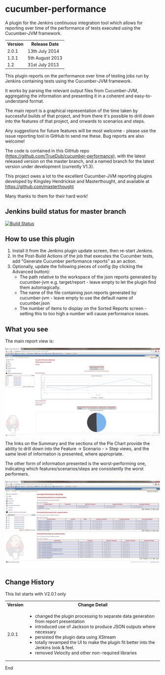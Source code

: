 cucumber-performance
====================

A plugin for the Jenkins continuous integration tool which allows for reporting over time of the performance of tests executed using the Cucumber-JVM framework.

<table>
<tr><th>Version</th><th>Release Date</th></tr>
<tr><td>2.0.1</td><td>13th July 2014</td></tr>
<tr><td>1.3.1</td><td>5th August 2013</td></tr>
<tr><td>1.2</td><td>31st July 2013</td></tr>
</table>

This plugin reports on the performance over time of testing jobs run by Jenkins containing tests using the Cucumber-JVM framework.

It works by parsing the relevant output files from Cucumber-JVM, aggregating the information and presenting it in a coherent and easy-to-understand format.

The main report is a graphical representation of the time taken by successful builds of that project, and from there it's possible to drill down into the features of that project, and onwards to scenarios and steps.

Any suggestions for future features will be most welcome - please use the issue reporting tool in GitHub to send me these. Bug reports are also welcome!

The code is contained in this GitHub repo (https://github.com/TrueDub/cucumber-performance), with the latest released version on the master branch, and a named branch for the latest version under development (currently V1.3). 

This project owes a lot to the excellent Cucumber-JVM reporting plugins developed by Kingsley Hendrickse and Masterthought, and available at https://github.com/masterthought

Many thanks to them for their hard work!

Jenkins build status for master branch
--------------------------------------

[![Build Status](https://buildhive.cloudbees.com/job/TrueDub/job/cucumber-performance/badge/icon)](https://buildhive.cloudbees.com/job/TrueDub/job/cucumber-performance/)

How to use this plugin
----------------------
<ol>
<li>Install it from the Jenkins plugin update screen, then re-start Jenkins.
<li>In the Post-Build Actions of the job that executes the Cucumber tests, add "Generate Cucumber performance reports" as an action.
<li>Optionally, update the following pieces of config (by clicking the Advanced button):
    <ul><li>The path relative to the workspace of the json reports generated by cucumber-jvm e.g. target/report - leave empty to let the plugin find them automagically.
    <li>The name of the file containing json reports generated by cucumber-jvm - leave empty to use the default name of cucumber.json
    <li>The number of items to display on the Sorted Reports screen - setting this to too high a number will cause performance issues.
    </ul>
</ol>

What you see
------------

The main report view is:

![Project View](/images/projectview.png)

The links on the Summary and the sections of the Pie Chart provide the ability to drill down into the Feature -> Scenario - > Step views, and the same level of information is presented, where appropriate.

The other form of information presented is the worst-performing one, indicating which features/scenarios/steps are consistently the worst performers.

![Project View](/images/sortedview.png)


Change History
--------------

This list starts with V2.0.1 only

<table>
<tr><th>Version</th><th>Change Detail</th></tr>
<tr><td>2.0.1</td><td>
<ul>
   <li>changed the plugin processing to separate data generation from report presentation
   <li>introduced use of Jackson to produce JSON outputs where necessary
   <li>persisted the plugin data using XStream
   <li>totally revamped the UI to make the plugin fit better into the Jenkins look & feel.
   <li>removed Velocity and other non-required libraries
</td></tr>
</table>

End